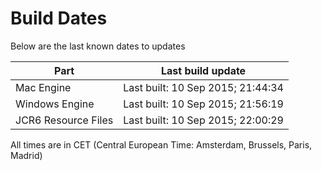 # Build Dates

Below are the last known dates to updates

Part | Last build update
-----|-----
Mac Engine | Last built: 10 Sep 2015; 21:44:34
Windows Engine | Last built: 10 Sep 2015; 21:56:19
JCR6 Resource Files | Last built: 10 Sep 2015; 22:00:29
All times are in CET (Central European Time: Amsterdam, Brussels, Paris, Madrid)



